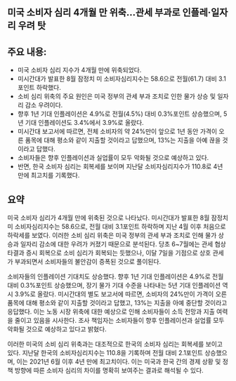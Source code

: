 ## 미국 소비자 심리 4개월 만 위축...관세 부과로 인플레·일자리 우려 탓

## 주요 내용:
*   미국 소비자 심리 지수가 4개월 만에 위축되었다.
*   미시간대가 발표한 8월 잠정치 미 소비자심리지수는 58.6으로 전월(61.7) 대비 3.1포인트 하락했다.
*   소비 심리 위축의 주요 원인은 미국 정부의 관세 부과 조치로 인한 물가 상승 및 일자리 감소 우려이다.
*   향후 1년 기대 인플레이션은 4.9%로 전월(4.5%) 대비 0.3%포인트 상승했으며, 5년 기대 인플레이션도 3.4%에서 3.9%로 올랐다.
*   미시간대 보고서에 따르면, 전체 소비자의 약 24%만이 앞으로 1년 동안 가격이 오른 품목에 대해 평소와 같이 지출할 것이라고 답했으며, 13%는 지출을 아예 끊을 것이라고 답했다.
*   소비자들은 향후 인플레이션과 실업률이 모두 악화될 것으로 예상하고 있다.
*   반면, 한국 소비자 심리는 회복세를 보이며 지난달 소비자심리지수가 110.8로 4년 만에 최고치를 기록했다.

## 요약
미국 소비자 심리가 4개월 만에 위축된 것으로 나타났다. 미시간대가 발표한 8월 잠정치 미 소비자심리지수는 58.6으로, 전월 대비 3.1포인트 하락하며 지난 4월 이후 처음으로 하락세를 보였다. 이러한 소비 심리 위축은 미국 정부의 관세 부과 조치로 인해 물가 상승과 일자리 감소에 대한 우려가 커졌기 때문으로 분석된다. 당초 6~7월에는 관세 협상 타결과 증시 회복으로 소비 심리가 회복되는 듯했으나, 이달 7일을 기점으로 상호 관세가 부과되면서 소비자들의 불안감이 증폭된 것으로 풀이된다.

소비자들의 인플레이션 기대치도 상승했다. 향후 1년 기대 인플레이션은 4.9%로 전월 대비 0.3%포인트 상승했으며, 장기 물가 기대 수준을 나타내는 5년 기대 인플레이션 역시 3.9%로 올랐다. 미시간대의 별도 보고서에 따르면, 소비자의 24%만이 가격이 오른 품목에 대해 평소와 같이 지출할 것이라고 답했고, 13%는 지출을 아예 중단할 것이라고 응답했다. 이는 노동 시장 위축에 대한 예상으로 인해 소비자들이 소득 전망과 지출 여력을 줄이고 있음을 시사한다. 조사 책임자는 소비자들이 향후 인플레이션과 실업률 모두 악화될 것으로 예상하고 있다고 밝혔다.

이러한 미국의 소비 심리 위축과는 대조적으로 한국의 소비자 심리는 회복세를 보이고 있다. 지난달 한국의 소비자심리지수는 110.8을 기록하며 전월 대비 2.1포인트 상승했으며, 이는 2021년 6월 이후 4년 만에 최고치이다. 이는 미국과 한국 간의 경제 상황 및 정책 방향에 따른 소비자 심리의 차이를 명확히 보여주는 결과로 해석될 수 있다.